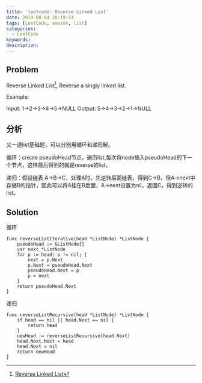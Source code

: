 ```yaml
---
title: 'leetcode: Reverse Linked List'
date: 2019-08-04 20:19:53
tags: [LeetCode, amazon, list]
categories:
  - LeetCode
keywords:
description:
---
```


## Problem

Reverse Linked List[^1], Reverse a singly linked list.

Example:

Input: 1->2->3->4->5->NULL
Output: 5->4->3->2->1->NULL

## 分析

又一道list基础题，可以分别用循环和递归解。

循环：create pseudoHead节点，遍历list,每次将node插入pseudoHead的下一个节点，这样最后得到的就是reverse的list。

递归：假设链表 A->B->C，处理A时，先逆转后面链表，得到C->B，但A->next中存储B的指针，因此可以将A挂在B后面，A->next设置为nil，返回C，得到逆转的list。

## Solution

循环
```golang
func reverseListIterative(head *ListNode) *ListNode {
    pseudoHead := &ListNode{}
    var next *ListNode
    for p := head; p != nil; {
        next = p.Next
        p.Next = pseudoHead.Next
        pseudoHead.Next = p
        p = next
    }
    return pseudoHead.Next
}
```

递归
```golang
func reverseListRecursive(head *ListNode) *ListNode {
    if head == nil || head.Next == nil {
        return head
    }
    newHead := reverseListRecursive(head.Next)
    head.Next.Next = head
    head.Next = nil
    return newHead
}
```

[^1]: [Reverse Linked List](https://leetcode.com/problems/reverse-linked-list/)